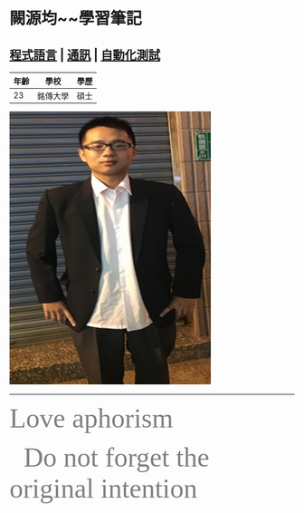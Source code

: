 
# 闕源均~~學習筆記

## [程式語言](2.md) | [通訊](3.md) | [自動化測試](4.md)


 |年齡	|學校	|學歷	|
 |--- |---|---|
 |23	|銘傳大學	|碩士|
 
 
 ![圖片](圖片1.png)

---
<body>
<font color=gray size=72 face="Brush Script MT">Love aphorism</font>

&ensp;&ensp;&ensp; <font color=gray size=30 face="Brush Script MT">Do not forget the original intention</font>

</body>
